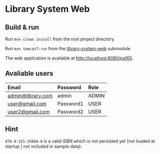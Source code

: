 # Library System Web

## Build & run

Run `mvn clean install` from the root project directory.

Run `mvn tomcat7:run` from the [library-system-web](.) submodule.

The web application is available at <http://localhost:8080/pa165>.

## Avaliable users

| Email             | Password  | Role  |
| :---------------- | :-------- | :---- |
| admin@library.com | admin     | ADMIN |
| user@gmail.com    | Password1 | USER  |
| user2@gmail.com   | Password2 | USER  |

## Hint

`978-0-321-35668-0` is a valid ISBN which is not persisted yet (not loaded at startup | not included in sample data).
